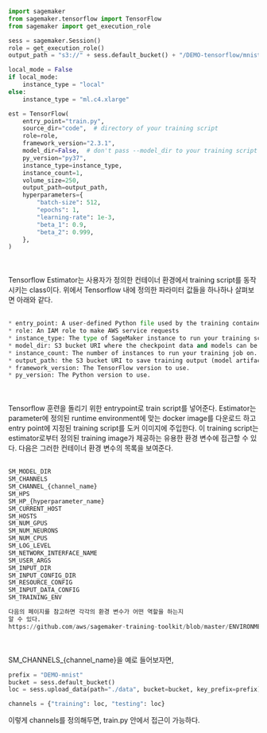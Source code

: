 ```python
import sagemaker
from sagemaker.tensorflow import TensorFlow
from sagemaker import get_execution_role

sess = sagemaker.Session()
role = get_execution_role()
output_path = "s3://" + sess.default_bucket() + "/DEMO-tensorflow/mnist"

local_mode = False
if local_mode:
    instance_type = "local"
else:
    instance_type = "ml.c4.xlarge"

est = TensorFlow(
    entry_point="train.py",
    source_dir="code",  # directory of your training script
    role=role,
    framework_version="2.3.1",
    model_dir=False,  # don't pass --model_dir to your training script
    py_version="py37",
    instance_type=instance_type,
    instance_count=1,
    volume_size=250,
    output_path=output_path,
    hyperparameters={
        "batch-size": 512,
        "epochs": 1,
        "learning-rate": 1e-3,
        "beta_1": 0.9,
        "beta_2": 0.999,
    },
)
```

<br/><br/>
Tensorflow Estimator는 사용자가 정의한 컨테이너 환경에서 training script를 동작시키는 class이다. 위에서 Tensorflow 내에 정의한 파라미터 값들을 하나하나 살펴보면 아래와 같다.
<br/><br/>

```python
* entry_point: A user-defined Python file used by the training container as the instructions for training. 
* role: An IAM role to make AWS service requests
* instance_type: The type of SageMaker instance to run your training script. Set it to local if you want to run the training job on the SageMaker instance you are using to run this notebook.
* model_dir: S3 bucket URI where the checkpoint data and models can be exported to during training (default: None).
* instance_count: The number of instances to run your training job on. Multiple instances are needed for distributed training.
* output_path: the S3 bucket URI to save training output (model artifacts and output files).
* framework_version: The TensorFlow version to use.
* py_version: The Python version to use.
```

<br/><br/>
Tensorflow 훈련을 돌리기 위한 entrypoint로 train script를 넣어준다. Estimator는 parameter에 정의된 runtime environment에 맞는 docker image를 다운로드 하고 entry point에 지정된 training script를 도커 이미지에 주입한다. 이 training script는 estimator로부터 정의된 training image가 제공하는 유용한 환경 변수에 접근할 수 있다. 다음은 그러한 컨테이너 환경 변수의 목록을 보여준다. 
<br/><br/>

```python
SM_MODEL_DIR
SM_CHANNELS
SM_CHANNEL_{channel_name}
SM_HPS
SM_HP_{hyperparameter_name}
SM_CURRENT_HOST
SM_HOSTS
SM_NUM_GPUS
SM_NUM_NEURONS
SM_NUM_CPUS
SM_LOG_LEVEL
SM_NETWORK_INTERFACE_NAME
SM_USER_ARGS
SM_INPUT_DIR
SM_INPUT_CONFIG_DIR
SM_RESOURCE_CONFIG
SM_INPUT_DATA_CONFIG
SM_TRAINING_ENV

다음의 페이지를 참고하면 각각의 환경 변수가 어떤 역할을 하는지
알 수 있다.
https://github.com/aws/sagemaker-training-toolkit/blob/master/ENVIRONMENT_VARIABLES.md
```

<br/><br/>
SM_CHANNELS_{channel_name}을 예로 들어보자면,
<br/>
```python
prefix = "DEMO-mnist"
bucket = sess.default_bucket()
loc = sess.upload_data(path="./data", bucket=bucket, key_prefix=prefix)

channels = {"training": loc, "testing": loc}
```
이렇게 channels를 정의해두면, train.py 안에서 접근이 가능하다.